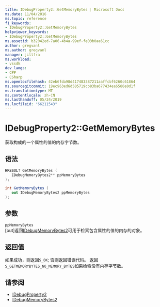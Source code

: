 ```yaml
---
title: IDebugProperty2::GetMemoryBytes | Microsoft Docs
ms.date: 11/04/2016
ms.topic: reference
f1_keywords:
- IDebugProperty2::GetMemoryBytes
helpviewer_keywords:
- IDebugProperty2::GetMemoryBytes
ms.assetid: b32042ed-7a06-4b4a-99ef-fe03b0aa61cc
author: gregvanl
ms.author: gregvanl
manager: jillfra
ms.workload:
- vssdk
dev_langs:
- CPP
- CSharp
ms.openlocfilehash: 42eb6fda98d417483387211aaffcbf6260c61864
ms.sourcegitcommit: 19ec963ed6d585719cb83ba677434ea6580e0d1f
ms.translationtype: MT
ms.contentlocale: zh-CN
ms.lasthandoff: 05/24/2019
ms.locfileid: "66211543"
---
```

# <a name="idebugproperty2getmemorybytes"></a>IDebugProperty2::GetMemoryBytes
获取构成的一个属性的值的内存字节数。

## <a name="syntax"></a>语法

```cpp
HRESULT GetMemoryBytes ( 
   IDebugMemoryBytes2** ppMemoryBytes
);
```

```csharp
int GetMemoryBytes ( 
   out IDebugMemoryBytes2 ppMemoryBytes
);
```

## <a name="parameters"></a>参数
`ppMemoryBytes`\
[out]返回[IDebugMemoryBytes2](../../../extensibility/debugger/reference/idebugmemorybytes2.md)可用于检索包含属性的值的内存的对象。

## <a name="return-value"></a>返回值
 如果成功，则返回`S_OK`; 否则返回错误代码。 返回`S_GETMEMORYBYTES_NO_MEMORY_BYTES`如果检索没有内存字节数。

## <a name="see-also"></a>请参阅
- [IDebugProperty2](../../../extensibility/debugger/reference/idebugproperty2.md)
- [IDebugMemoryBytes2](../../../extensibility/debugger/reference/idebugmemorybytes2.md)